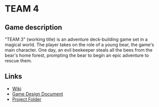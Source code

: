# TEAM 4

## Game description

"TEAM 3" (working title) is an adventure deck-building game set in a magical world. The player takes on the role of a young bear, the game's main character. One day, an evil beekeeper steals all the bees from the bear's home forest, prompting the bear to begin an epic adventure to rescue them.

## Links

* [Wiki](https://gitlab.fit.cvut.cz/BI-VHS/b241_projects/team-4/-/wikis/TEAM-4)
* [Game Design Document](https://docs.google.com/document/d/17oq5XEVRW8HXuzZH_z5xyZBf8PtKXqG34qfbZu60TmY/edit?tab=t.0#heading=h.lq4t4qgp0wc2)
* [Project Folder](https://drive.google.com/drive/folders/1XHUfmeOv7OFeevrArDo1QLJh1ALVlqGT)

